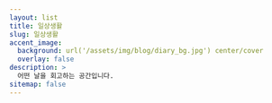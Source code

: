 ```yaml
---
layout: list
title: 일상생활
slug: 일상생활
accent_image:
  background: url('/assets/img/blog/diary_bg.jpg') center/cover
  overlay: false
description: >
  어떤 날을 회고하는 공간입니다.
sitemap: false
---
```

